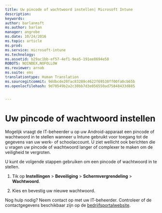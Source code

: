 ```yaml
---
title: Uw pincode of wachtwoord instellen| Microsoft Intune
description: 
keywords: 
author: barlanmsft
ms.author: barlan
manager: angrobe
ms.date: 10/24/2016
ms.topic: article
ms.prod: 
ms.service: microsoft-intune
ms.technology: 
ms.assetid: b29ac1bb-ef57-4ef1-9ea5-191ee8694e58
ROBOTS: NOINDEX,NOFOLLOW
ms.reviewer: arnab
ms.suite: ems
translationtype: Human Translation
ms.sourcegitcommit: 9ddbcde20fac83289c4622f69538ff00fa0cb65b
ms.openlocfilehash: 9d70549b2a2c30bb7d3e056550ad75848433d885


---
```


# <a name="set-your-pin-or-password"></a>Uw pincode of wachtwoord instellen

Mogelijk vraagt de IT-beheerder u op uw Android-apparaat een pincode of wachtwoord in te stellen wanneer u Intune gebruikt voor toegang tot de gegevens van uw werk- of schoolaccount. U ziet wellicht ook berichten die u vragen uw pincode of wachtwoord langer of complexer te maken om de veiligheid te vergroten.  

U kunt de volgende stappen gebruiken om een pincode of wachtwoord in te stellen.

1.  Tik op **Instellingen** &gt; **Beveiliging** &gt; **Schermvergrendeling** &gt; **Wachtwoord**.

2.  Kies en bevestig uw nieuwe wachtwoord.


Nog hulp nodig? Neem contact op met uw IT-beheerder. Controleer of de contactgegevens beschikbaar zijn op de [bedrjifsportalwebsite](http://portal.manage.microsoft.com).



<!--HONumber=Nov16_HO1-->


